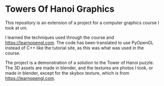 # Towers Of Hanoi Graphics
This repository is an extension of a project for a computer graphics course I took at uni.


I learned the techniques used through the course and https://learnopengl.com. The code has been translated to use PyOpenGL instead of C++ like the tutorial site, as this was what was used in the course.

The project is a demonstration of a solution to the Tower of Hanoi puzzle.
The 3D assets are made in blender, and the textures are photos I took, or made in blender, except for the skybox texture, which is from https://learnopengl.com.

